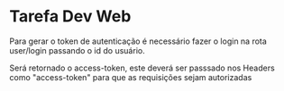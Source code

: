 # Tarefa Dev Web

Para gerar o token de autenticação é necessário fazer o login na rota user/login passando o id do usuário.

Será retornado o access-token, este deverá ser passsado nos Headers como "access-token" para que as requisições sejam autorizadas